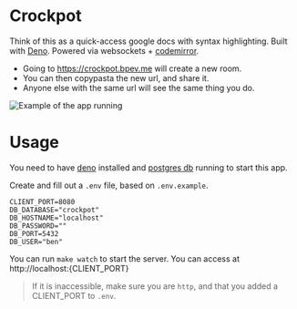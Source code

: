 # Crockpot

Think of this as a quick-access google docs with syntax highlighting. Built with [Deno](https://deno.land). Powered via websockets + [codemirror](https://github.com/codemirror/codemirror).

- Going to https://crockpot.bpev.me will create a new room.
- You can then copypasta the new url, and share it.
- Anyone else with the same url will see the same thing you do.

![Example of the app running](https://bpev.me/images/ad29754b.png)

# Usage

You need to have [deno](https://deno.land) installed and [postgres db](https://www.postgresql.org) running to start this app.

Create and fill out a `.env` file, based on `.env.example`.

```
CLIENT_PORT=8080
DB_DATABASE="crockpot"
DB_HOSTNAME="localhost"
DB_PASSWORD=""
DB_PORT=5432
DB_USER="ben"
```

You can run `make watch` to start the server. You can access at http://localhost:{CLIENT_PORT}

> If it is inaccessible, make sure you are `http`, and that you added a CLIENT_PORT to `.env`.
